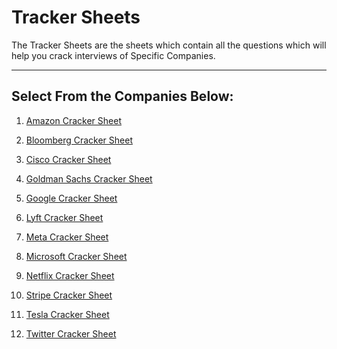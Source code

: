 # Tracker Sheets

The Tracker Sheets are the sheets which contain all the questions which will help you crack interviews of Specific Companies.

---

## Select From the Companies Below:

1. [Amazon Cracker Sheet](./Amazon%20Cracker%20Sheet.pdf)

2. [Bloomberg Cracker Sheet](./Bloomberg%20Cracker%20Sheet.pdf)

3. [Cisco Cracker Sheet](./Cisco%20Cracker%20Sheet.pdf)

4. [Goldman Sachs Cracker Sheet](./Goldman%20Sachs%20Cracker%20Sheet.pdf)

5. [Google Cracker Sheet](./Google%20Cracker%20Sheet.pdf)

6. [Lyft Cracker Sheet](./Lyft%20Cracker%20Sheet.pdf)

7. [Meta Cracker Sheet](./Meta%20Cracker%20Sheet%20(1).pdf)

8. [Microsoft Cracker Sheet](./Microsoft%20Cracker%20Sheet.pdf)

9. [Netflix Cracker Sheet](./Netflix%20Cracker%20Sheet%20(1).pdf)

10. [Stripe Cracker Sheet](./Stripe%20Cracker%20Sheet.pdf)

11. [Tesla Cracker Sheet](./Tesla%20Cracker%20Sheet.pdf)

12. [Twitter Cracker Sheet](Twitter%20Cracker%20Sheet.pdf)
